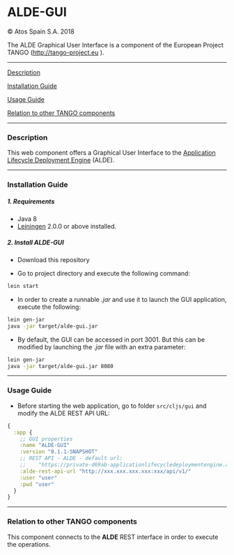 # ALDE-GUI

&copy; Atos Spain S.A. 2018

The ALDE Graphical User Interface is a component of the European Project TANGO (http://tango-project.eu ).

-----------------------

[Description](#description)

[Installation Guide](#installation-guide)

[Usage Guide](#usage-guide)

[Relation to other TANGO components](#relation-to-other-tango-components)

-----------------------

### Description

This web component offers a Graphical User Interface to the [Application Lifecycle Deployment Engine](https://github.com/TANGO-Project/alde) (ALDE).


-----------------------

### Installation Guide
##### 1. Requirements

- Java 8
- [Leiningen]() 2.0.0 or above installed.

##### 2. Install ALDE-GUI

- Download this repository

- Go to project directory and execute the following command:

```bash
lein start
```

- In order to create a runnable _.jar_ and use it to launch the GUI application, execute the following:

```bash
lein gen-jar
java -jar target/alde-gui.jar
```

- By default, the GUI can be accessed in port 3001. But this can be modified by launching the _.jar_ file with an extra parameter:

```bash
lein gen-jar
java -jar target/alde-gui.jar 8080
```

-----------------------

### Usage Guide

- Before starting the web application, go to folder `src/cljs/gui` and modify the ALDE REST API URL:

```clojure
{
  :app {
    ;; GUI properties
    :name "ALDE-GUI"
    :version "0.1.1-SNAPSHOT"
    ;; REST API - ALDE - default url:
    ;;    "https://private-d69ab-applicationlifecycledeploymentengine.apiary-mock.com/api/v1/"
    :alde-rest-api-url "http://xxx.xxx.xxx.xxx:xxx/api/v1/"
    :user "user"
    :pwd "user"
  }
}
```

-----------------------

### Relation to other TANGO components

This component connects to the **ALDE** REST interface in order to execute the operations.
